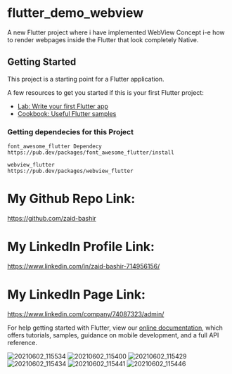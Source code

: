 # flutter_demo_webview

A new Flutter project where i have implemented WebView Concept i-e how to render webpages inside the Flutter that look completely Native.

## Getting Started

This project is a starting point for a Flutter application.

A few resources to get you started if this is your first Flutter project:

- [Lab: Write your first Flutter app](https://flutter.dev/docs/get-started/codelab)
- [Cookbook: Useful Flutter samples](https://flutter.dev/docs/cookbook)

### Getting dependecies for this Project
    font_awesome_flutter Dependecy
    https://pub.dev/packages/font_awesome_flutter/install
    
    webview_flutter
    https://pub.dev/packages/webview_flutter
    
# My Github Repo Link:
https://github.com/zaid-bashir

# My LinkedIn Profile Link:
https://www.linkedin.com/in/zaid-bashir-714956156/

# My LinkedIn Page Link:
https://www.linkedin.com/company/74087323/admin/

For help getting started with Flutter, view our
[online documentation](https://flutter.dev/docs), which offers tutorials,
samples, guidance on mobile development, and a full API reference.

![20210602_115534](https://user-images.githubusercontent.com/53346938/120434415-16cf5b00-c39a-11eb-978c-93e15e64317f.png)
![20210602_115400](https://user-images.githubusercontent.com/53346938/120434422-19ca4b80-c39a-11eb-8c0f-2a16ed0eb5a3.png)
![20210602_115429](https://user-images.githubusercontent.com/53346938/120434431-1b940f00-c39a-11eb-8bea-ddecfd766959.png)
![20210602_115434](https://user-images.githubusercontent.com/53346938/120434437-1cc53c00-c39a-11eb-8913-7074f447f041.png)
![20210602_115441](https://user-images.githubusercontent.com/53346938/120434438-1e8eff80-c39a-11eb-9cfb-7a619ed7e2e4.png)
![20210602_115446](https://user-images.githubusercontent.com/53346938/120434445-1fc02c80-c39a-11eb-8e80-07e4af8b1afd.png)
